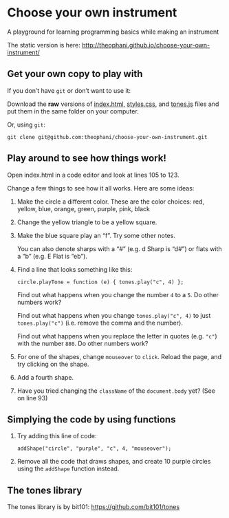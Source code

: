 # Choose your own instrument

A playground for learning programming basics while making an instrument

The static version is here: http://theophani.github.io/choose-your-own-instrument/

## Get your own copy to play with

If you don’t have `git` or don’t want to use it:

Download the **raw** versions of [index.html](index.html), [styles.css](styles.css), and [tones.js](tones.js) files and put them in the same folder on your computer.

Or, using `git`:

```
git clone git@github.com:theophani/choose-your-own-instrument.git
```

## Play around to see how things work!

Open index.html in a code editor and look at lines 105 to 123.

Change a few things to see how it all works. Here are some ideas:

1. Make the circle a different color. These are the color choices: red, yellow, blue, orange, green, purple, pink, black

2. Change the yellow triangle to be a yellow square.

3. Make the blue square play an “f”. Try some other notes.

   You can also denote sharps with a “#” (e.g. d Sharp is “d#”) or flats with a “b” (e.g. E Flat is “eb”).

4. Find a line that looks something like this:

   ```
   circle.playTone = function (e) { tones.play("c", 4) };
   ```

   Find out what happens when you change the number `4` to a `5`. Do other numbers work?

   Find out what happens when you change `tones.play("c", 4)` to just `tones.play("c")` (i.e. remove the comma and the number).

   Find out what happens when you replace the letter in quotes (e.g. `"c"`) with the number `880`. Do other numbers work?

5. For one of the shapes, change `mouseover` to `click`. Reload the page, and try clicking on the shape.

6. Add a fourth shape.

7. Have you tried changing the `className` of the `document.body` yet? (See on line 93)

## Simplying the code by using functions

1. Try adding this line of code:

   ```
   addShape("circle", "purple", "c", 4, "mouseover");
   ```

2. Remove all the code that draws shapes, and create 10 purple circles using the `addShape` function instead.

## The tones library

The tones library is by bit101: https://github.com/bit101/tones
